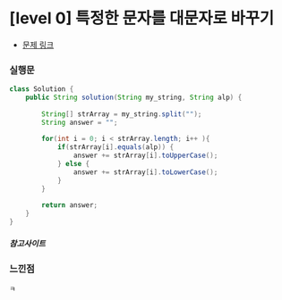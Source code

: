 # [level 0] 특정한 문자를 대문자로 바꾸기

* [문제 링크](https://school.programmers.co.kr/learn/courses/30/lessons/181873)


### 실행문
```java
class Solution {
    public String solution(String my_string, String alp) {
        
        String[] strArray = my_string.split("");
        String answer = "";
        
        for(int i = 0; i < strArray.length; i++ ){
            if(strArray[i].equals(alp)) {
                answer += strArray[i].toUpperCase();
            } else {
                answer += strArray[i].toLowerCase();
            }
        }
        
        return answer;
    }
}
```


##### 참고사이트


### 느낀점
```
ㅋ
``` 